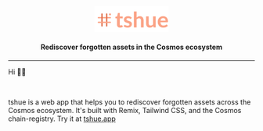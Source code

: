 
<p align="center">
    <img width="30%" alt="tshue" src="media/tshue.png" />
</p>

<h4 align="center">
    Rediscover forgotten assets in the Cosmos ecosystem
</h4>

<hr />

Hi 👋🏻

<br/>

tshue is a web app that helps you to rediscover forgotten assets across the Cosmos ecosystem. It's built with Remix, Tailwind CSS, and the Cosmos chain-registry. Try it at <a href="https://tshue.app" target="_blank">tshue.app</a>

<br/>
<br/>
